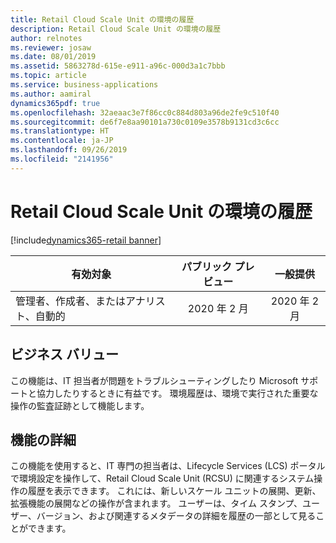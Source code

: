 ```yaml
---
title: Retail Cloud Scale Unit の環境の履歴
description: Retail Cloud Scale Unit の環境の履歴
author: relnotes
ms.reviewer: josaw
ms.date: 08/01/2019
ms.assetid: 5863278d-615e-e911-a96c-000d3a1c7bbb
ms.topic: article
ms.service: business-applications
ms.author: aamiral
dynamics365pdf: true
ms.openlocfilehash: 32aeaac3e7f86cc0c884d803a96de2fe9c510f40
ms.sourcegitcommit: de6f7e8aa90101a730c0109e3578b9131cd3c6cc
ms.translationtype: HT
ms.contentlocale: ja-JP
ms.lasthandoff: 09/26/2019
ms.locfileid: "2141956"
---
```

# <a name="environment-history-for-retail-cloud-scale-unit"></a>Retail Cloud Scale Unit の環境の履歴
[!include[dynamics365-retail banner](../includes/dynamics365-retail.md)]

| 有効対象    |  パブリック プレビュー | 一般提供 | 
| ---------- | :----------: |:----------: |
|管理者、作成者、またはアナリスト、自動的|2020 年 2 月| 2020 年 2 月|


## <a name="business-value"></a>ビジネス バリュー
<!-- bv start -->
この機能は、IT 担当者が問題をトラブルシューティングしたり Microsoft サポートと協力したりするときに有益です。 環境履歴は、環境で実行された重要な操作の監査証跡として機能します。
<!-- bv end -->



## <a name="feature-details"></a>機能の詳細
<!--feature detail start -->
この機能を使用すると、IT 専門の担当者は、Lifecycle Services (LCS) ポータルで環境設定を操作して、Retail Cloud Scale Unit (RCSU) に関連するシステム操作の履歴を表示できます。 これには、新しいスケール ユニットの展開、更新、拡張機能の展開などの操作が含まれます。 ユーザーは、タイム スタンプ、ユーザー、バージョン、および関連するメタデータの詳細を履歴の一部として見ることができます。
<!--feature detail end -->











